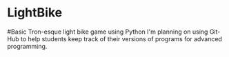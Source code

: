 # LightBike
#Basic Tron-esque light bike game using Python
I'm planning on using Git-Hub to help students keep track of their versions of programs for advanced programming. 
